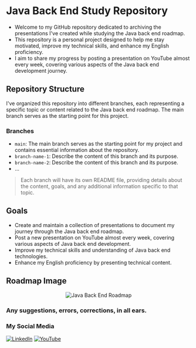# Java Back End Study Repository

-  Welcome to my GitHub repository dedicated to archiving the presentations I've created while studying the Java back end roadmap. 
-  This repository is a personal project designed to help me stay motivated, improve my technical skills, and enhance my English proficiency.
-   I aim to share my progress by posting a presentation on YouTube almost every week, covering various aspects of the Java back end development journey.

## Repository Structure

I've organized this repository into different branches, each representing a specific topic or content related to the Java back end roadmap. The main branch serves as the starting point for this project.

### Branches

- `main`: The main branch serves as the starting point for my project and contains essential information about the repository.
- `branch-name-1`: Describe the content of this branch and its purpose.
- `branch-name-2`: Describe the content of this branch and its purpose.
- ...

>  Each branch will have its own README file, providing details about the content, goals, and any additional information specific to that topic.

## Goals

- Create and maintain a collection of presentations to document my journey through the Java back end roadmap.
- Post a new presentation on YouTube almost every week, covering various aspects of Java back end development.
- Improve my technical skills and understanding of Java back end technologies.
- Enhance my English proficiency by presenting technical content.

## Roadmap Image
<div align="center">
  <img src="https://github.com/alibiohenrique/java-backend-roadmap/assets/118008033/a9a984c7-8b87-4695-9c20-a4ceb08856c9" alt="Java Back End Roadmap">
</div>


###  Any suggestions, errors, corrections, in all ears.

###  My Social Media
[![LinkedIn](https://img.shields.io/badge/linkedin-%230077B5.svg?style=for-the-badge&logo=linkedin&logoColor=white)](https://www.linkedin.com/in/alibiohenrique/?locale=en_US)
[![YouTube](https://img.shields.io/badge/YouTube-%23FF0000.svg?style=for-the-badge&logo=YouTube&logoColor=white)](https://www.youtube.com/@AlibioTv)

